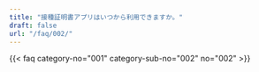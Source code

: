 ```yaml
---
title: "接種証明書アプリはいつから利用できますか。"
draft: false
url: "/faq/002/"
---
```


{{< faq category-no="001" category-sub-no="002" no="002" >}}
